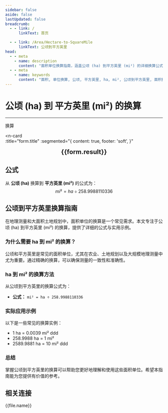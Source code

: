 ```yaml
---
sidebar: false
aside: false
lastUpdated: false
breadcrumb:
  - - link: /
      linkText: 首页

  - - link: /Area/Hectare-to-SquareMile
      linkText: 公顷到平方英里
head:
  - - meta
    - name: description
      content: "面积单位换算指南，涵盖公顷 (ha) 到平方英里 (mi²) 的详细换算公式与说明。"
  - - meta
    - name: keywords
      content: "面积, 单位换算, 公顷, 平方英里, ha, mi², 公顷到平方英里, 面积换算指南, 公顷换算平方英里, 公顷到平方英里, 平方英里换算, 面积单位换算, 公顷转平方英里, 平方英里计算, 国际土地测量, 农业土地面积, 公顷符号, 平方英里符号, 面积单位对照, 公顷换算表, 平方英里换算公式, 面积转换工具, 公顷计算, 平方英里计算器, 面积换算公式, 国际测量单位, 农场面积计算, 地理面积测量, 公顷到平方英里公式, 平方英里面积计算, 面积单位转换, 国际土地单位, 农业规划面积, 公顷平方英里对照表, 面积计算工具, 国际农业单位"
---
```

# 公顷 (ha) 到 平方英里 (mi²) 的换算
---
<script setup>
import { onMounted, reactive, inject, ref } from 'vue'
import { NButton, NForm, NFormItem, NInput, NInputNumber, NSelect, NCard, useMessage,NGrid ,NGi } from 'naive-ui'
import { defineClientComponent } from 'vitepress'
import { Area } from '../../files';
const seoKey = ['公顷平方英里','公顷和平方英里的换算','一公顷等于多少平方英里','公顷转平方英里','hectares mi²','公顷换算','平方英里换算','面积换算','单位换算','公顷到平方英里','ha mi²','公顷平方英里转换','面积单位换算','公顷平方英里计算器','公顷平方英里对照表','长度换算','单位转换','公顷平方英里换算器','平方英里长度','公顷长度','面积计算','单位换算公式','公顷平方英里计算','面积换算器','平方英里单位换算','公顷单位换算','面积单位转换表','公顷平方英里转换表']
const convert = inject('convert')

const form = reactive({
  number: null,
  result: '',
  title: '公顷 (ha) 到 平方英里 (mi²) 的换算'
})

const convertHandler = () => {
  if (form.number !== null && !isNaN(form.number)) {
    const convertedValue = parseFloat(form.number) / 258.9988110336
    form.result = `${form.number}ha = ${convertedValue.toFixed(4)}mi²`
  } else {
    form.result = '请输入有效的数值。'
  }
}
</script>

<n-form size="large" :model="form">
  <n-form-item label="公顷 (ha)">
    <n-input-number v-model:value="form.number" placeholder="输入公顷" style="width: 100%" />
  </n-form-item>
  <n-form-item>
    <n-button type="info" @click="convertHandler" block>换算</n-button>
  </n-form-item>
</n-form>

<n-card  
  :title="form.title"
  :segmented="{
    content: true,
    footer: 'soft',
  }"
>
  <div  style="text-align:center;font-size:20px;">
    <strong>{{form.result}}</strong>
  </div>
    <template #footer>
    <div>
      <span v-for="item of seoKey">{{item}}，</span>
    </div>
  </template>
</n-card>

## 公式

从 **公顷 (ha)** 换算到 **平方英里 (mi²)** 的公式为：
$$ mi² = ha \div 258.9988110336 $$

## 公顷到平方英里换算指南

在地理测量和大面积土地规划中，面积单位的换算是一个常见需求。本文专注于公顷 (ha) 到平方英里 (mi²) 的换算，提供了详细的公式与实用示例。

### 为什么需要 ha 到 mi² 的换算？

公顷和平方英里是常见的面积单位，尤其在农业、土地规划以及大规模地理测量中尤为重要。通过精确的换算，可以确保测量的一致性和准确性。

### ha 到 mi² 的换算方法

从公顷到平方英里的换算公式为：

- **公式：** `mi² = ha ÷ 258.9988110336`

### 实际应用示例

以下是一些常见的换算实例：

- 1 ha = 0.0039 mi²
ddd
- 258.9988 ha = 1 mi²
- 2589.9881 ha = 10 mi²
ddd

### 总结

掌握公顷到平方英里的换算可以帮助您更好地理解和使用这些面积单位。希望本指南能为您提供有价值的参考。

## 相关连接
<n-grid x-gap="12" :cols="2">
  <n-gi v-for="(file, index) in Area" :key="index">
    <n-button
      text
      tag="a"
      :href="file.path"
      type="info"
    >
      {{file.name}}
    </n-button>
  </n-gi>
</n-grid>